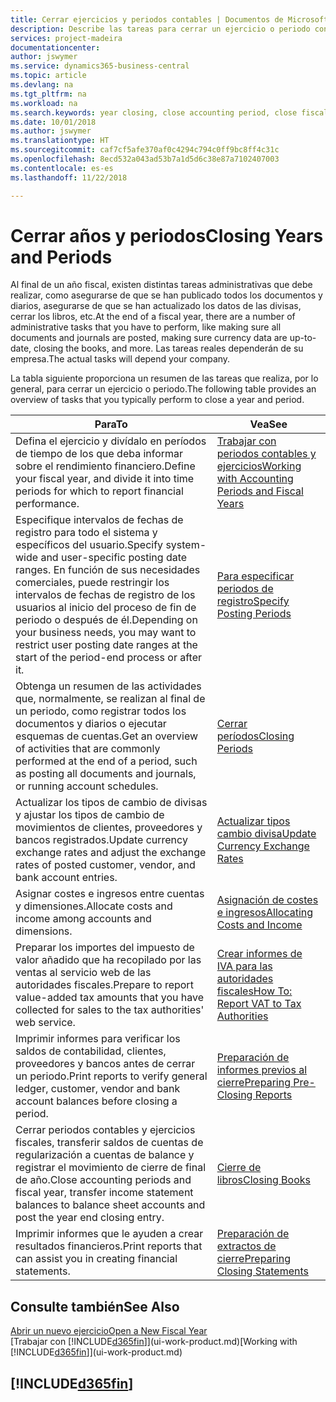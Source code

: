 ```yaml
---
title: Cerrar ejercicios y periodos contables | Documentos de Microsoft
description: Describe las tareas para cerrar un ejercicio o periodo contable, por ejemplo, asegurarse de que se ha registrado los documentos y los diarios, y comprobar los saldos bancarios.
services: project-madeira
documentationcenter: 
author: jswymer
ms.service: dynamics365-business-central
ms.topic: article
ms.devlang: na
ms.tgt_pltfrm: na
ms.workload: na
ms.search.keywords: year closing, close accounting period, close fiscal year, bank account detailed trial balance
ms.date: 10/01/2018
ms.author: jswymer
ms.translationtype: HT
ms.sourcegitcommit: caf7cf5afe370af0c4294c794c0ff9bc8ff4c31c
ms.openlocfilehash: 8ecd532a043ad53b7a1d5d6c38e87a7102407003
ms.contentlocale: es-es
ms.lasthandoff: 11/22/2018

---
```

# <a name="closing-years-and-periods"></a><span data-ttu-id="e77a7-103">Cerrar años y periodos</span><span class="sxs-lookup"><span data-stu-id="e77a7-103">Closing Years and Periods</span></span>
<span data-ttu-id="e77a7-104">Al final de un año fiscal, existen distintas tareas administrativas que debe realizar, como asegurarse de que se han publicado todos los documentos y diarios, asegurarse de que se han actualizado los datos de las divisas, cerrar los libros, etc.</span><span class="sxs-lookup"><span data-stu-id="e77a7-104">At the end of a fiscal year, there are a number of administrative tasks that you have to perform, like making sure all documents and journals are posted, making sure currency data are up-to-date, closing the books, and more.</span></span> <span data-ttu-id="e77a7-105">Las tareas reales dependerán de su empresa.</span><span class="sxs-lookup"><span data-stu-id="e77a7-105">The actual tasks will depend your company.</span></span>

<span data-ttu-id="e77a7-106">La tabla siguiente proporciona un resumen de las tareas que realiza, por lo general, para cerrar un ejercicio o periodo.</span><span class="sxs-lookup"><span data-stu-id="e77a7-106">The following table provides an overview of tasks that you typically perform to close a year and period.</span></span>

| <span data-ttu-id="e77a7-107">Para</span><span class="sxs-lookup"><span data-stu-id="e77a7-107">To</span></span> | <span data-ttu-id="e77a7-108">Vea</span><span class="sxs-lookup"><span data-stu-id="e77a7-108">See</span></span> |
| --- | --- |
| <span data-ttu-id="e77a7-109">Defina el ejercicio y divídalo en períodos de tiempo de los que deba informar sobre el rendimiento financiero.</span><span class="sxs-lookup"><span data-stu-id="e77a7-109">Define your fiscal year, and divide it into time periods for which to report financial performance.</span></span> | [<span data-ttu-id="e77a7-110">Trabajar con periodos contables y ejercicios</span><span class="sxs-lookup"><span data-stu-id="e77a7-110">Working with Accounting Periods and Fiscal Years</span></span>](finance-accounting-periods-and-fiscal-years.md)|
| <span data-ttu-id="e77a7-111">Especifique intervalos de fechas de registro para todo el sistema y específicos del usuario.</span><span class="sxs-lookup"><span data-stu-id="e77a7-111">Specify system-wide and user-specific posting date ranges.</span></span> <span data-ttu-id="e77a7-112">En función de sus necesidades comerciales, puede restringir los intervalos de fechas de registro de los usuarios al inicio del proceso de fin de periodo o después de él.</span><span class="sxs-lookup"><span data-stu-id="e77a7-112">Depending on your business needs, you may want to restrict user posting date ranges at the start of the period-end process or after it.</span></span> |[<span data-ttu-id="e77a7-113">Para especificar periodos de registro</span><span class="sxs-lookup"><span data-stu-id="e77a7-113">Specify Posting Periods</span></span>](finance-how-specify-posting-periods.md) |
| <span data-ttu-id="e77a7-114">Obtenga un resumen de las actividades que, normalmente, se realizan al final de un periodo, como registrar todos los documentos y diarios o ejecutar esquemas de cuentas.</span><span class="sxs-lookup"><span data-stu-id="e77a7-114">Get an overview of activities that are commonly performed at the end of a period, such as posting all documents and journals, or running account schedules.</span></span> |[<span data-ttu-id="e77a7-115">Cerrar períodos</span><span class="sxs-lookup"><span data-stu-id="e77a7-115">Closing Periods</span></span>](year-how-complete-period-end-processes.md) |
| <span data-ttu-id="e77a7-116">Actualizar los tipos de cambio de divisas y ajustar los tipos de cambio de movimientos de clientes, proveedores y bancos registrados.</span><span class="sxs-lookup"><span data-stu-id="e77a7-116">Update currency exchange rates and adjust the exchange rates of posted customer, vendor, and bank account entries.</span></span> |[<span data-ttu-id="e77a7-117">Actualizar tipos cambio divisa</span><span class="sxs-lookup"><span data-stu-id="e77a7-117">Update Currency Exchange Rates</span></span>](finance-how-update-currencies.md) |
| <span data-ttu-id="e77a7-118">Asignar costes e ingresos entre cuentas y dimensiones.</span><span class="sxs-lookup"><span data-stu-id="e77a7-118">Allocate costs and income among accounts and dimensions.</span></span> |[<span data-ttu-id="e77a7-119">Asignación de costes e ingresos</span><span class="sxs-lookup"><span data-stu-id="e77a7-119">Allocating Costs and Income</span></span>](year-allocate-costs-income.md) |
| <span data-ttu-id="e77a7-120">Preparar los importes del impuesto de valor añadido que ha recopilado por las ventas al servicio web de las autoridades fiscales.</span><span class="sxs-lookup"><span data-stu-id="e77a7-120">Prepare to report value-added tax amounts that you have collected for sales to the tax authorities' web service.</span></span> |[<span data-ttu-id="e77a7-121">Crear informes de IVA para las autoridades fiscales</span><span class="sxs-lookup"><span data-stu-id="e77a7-121">How To: Report VAT to Tax Authorities</span></span>](finance-how-report-vat.md)|
| <span data-ttu-id="e77a7-122">Imprimir informes para verificar los saldos de contabilidad, clientes, proveedores y bancos antes de cerrar un periodo.</span><span class="sxs-lookup"><span data-stu-id="e77a7-122">Print reports to verify general ledger, customer, vendor and bank account balances before closing a period.</span></span> |[<span data-ttu-id="e77a7-123">Preparación de informes previos al cierre</span><span class="sxs-lookup"><span data-stu-id="e77a7-123">Preparing Pre-Closing Reports</span></span>](year-prepare-preclose-reports.md) |
| <span data-ttu-id="e77a7-124">Cerrar periodos contables y ejercicios fiscales, transferir saldos de cuentas de regularización a cuentas de balance y registrar el movimiento de cierre de final de año.</span><span class="sxs-lookup"><span data-stu-id="e77a7-124">Close accounting periods and fiscal year, transfer income statement balances to balance sheet accounts and post the year end closing entry.</span></span> |[<span data-ttu-id="e77a7-125">Cierre de libros</span><span class="sxs-lookup"><span data-stu-id="e77a7-125">Closing Books</span></span>](year-close-books.md) |
| <span data-ttu-id="e77a7-126">Imprimir informes que le ayuden a crear resultados financieros.</span><span class="sxs-lookup"><span data-stu-id="e77a7-126">Print reports that can assist you in creating financial statements.</span></span> |[<span data-ttu-id="e77a7-127">Preparación de extractos de cierre</span><span class="sxs-lookup"><span data-stu-id="e77a7-127">Preparing Closing Statements</span></span>](year-prepare-close-statement.md) |

## <a name="see-also"></a><span data-ttu-id="e77a7-128">Consulte también</span><span class="sxs-lookup"><span data-stu-id="e77a7-128">See Also</span></span>
[<span data-ttu-id="e77a7-129">Abrir un nuevo ejercicio</span><span class="sxs-lookup"><span data-stu-id="e77a7-129">Open a New Fiscal Year</span></span>](finance-how-open-new-fiscal-year.md)  
<span data-ttu-id="e77a7-130">[Trabajar con [!INCLUDE[d365fin](includes/d365fin_md.md)]](ui-work-product.md)</span><span class="sxs-lookup"><span data-stu-id="e77a7-130">[Working with [!INCLUDE[d365fin](includes/d365fin_md.md)]](ui-work-product.md)</span></span>

## [!INCLUDE[d365fin](includes/free_trial_md.md)]  
 


